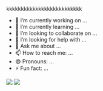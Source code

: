 kkkkkkkkkkkkkkkkkkkkkkkkkk
- 🔭 I’m currently working on ...
- 🌱 I’m currently learning ...
- 👯 I’m looking to collaborate on ...
- 🤔 I’m looking for help with ...
- 💬 Ask me about ...
- 📫 How to reach me: ...
- 😄 Pronouns: ...
- ⚡ Fun fact: ...

<picture>
<source
  srcset="https://github-readme-stats.vercel.app/api?username=CindyKanashiro&show_icons=true&theme=onedark"
  media="(prefers-color-scheme: dark)"
/>
<source
  srcset="https://github-readme-stats.vercel.app/api?username=CindyKanashiro&show_icons=true"
  media="(prefers-color-scheme: light), (prefers-color-scheme: no-preference)"
/>
<img src="https://github-readme-stats.vercel.app/api?username=CindyKanashiro&show_icons=true" />
<img src="https://github-readme-stats.vercel.app/api/top-langs/?username=CindyKanashiro)](https://github.com/CindyKanashiro/github-readme-stats"/>
</picture>
